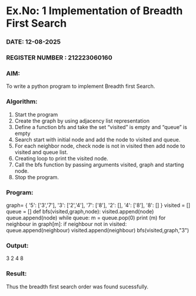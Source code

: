 # Ex.No: 1  Implementation of Breadth First Search 
### DATE:  12-08-2025                                                                          
### REGISTER NUMBER : 212223060160
### AIM: 
To write a python program to implement Breadth first Search. 
### Algorithm:
1. Start the program
2. Create the graph by using adjacency list representation
3. Define a function bfs and take the set “visited” is empty and “queue” is empty
4. Search start with initial node and add the node to visited and queue.
5. For each neighbor node, check node is not in visited then add node to visited and queue list.
6.  Creating loop to print the visited node.
7.   Call the bfs function by passing arguments visited, graph and starting node.
8.   Stop the program.
### Program:
graph= {
    '5': ['3','7'],
    '3': ['2','4'],
    '7': ['8'],
    '2': [],
    '4': ['8'],
    '8': []
}
visited  = []
queue = []
def bfs(visited,graph,node):
    visited.append(node)
    queue.append(node)
    while queue:
         m = queue.pop(0)
         print (m)
         for neighbour in graph[m]:
           if neighbour not in visited:
               queue.append(neighbour)
               visited.append(neighbour)
bfs(visited,graph,"3")









### Output:
3
2
4
8


### Result:
Thus the breadth first search order was found sucessfully.
